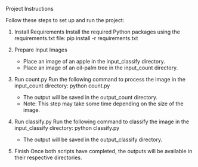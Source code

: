 Project Instructions

Follow these steps to set up and run the project:

1. Install Requirements
   Install the required Python packages using the requirements.txt file:
   pip install -r requirements.txt

2. Prepare Input Images

   - Place an image of an apple in the input_classify directory.
   - Place an image of an oil-palm tree in the input_count directory.

3. Run count.py
   Run the following command to process the image in the input_count directory:
   python count.py

   - The output will be saved in the output_count directory.
   - Note: This step may take some time depending on the size of the image.

4. Run classify.py
   Run the following command to classify the image in the input_classify directory:
   python classify.py

   - The output will be saved in the output_classify directory.

5. Finish
   Once both scripts have completed, the outputs will be available in their respective directories.
